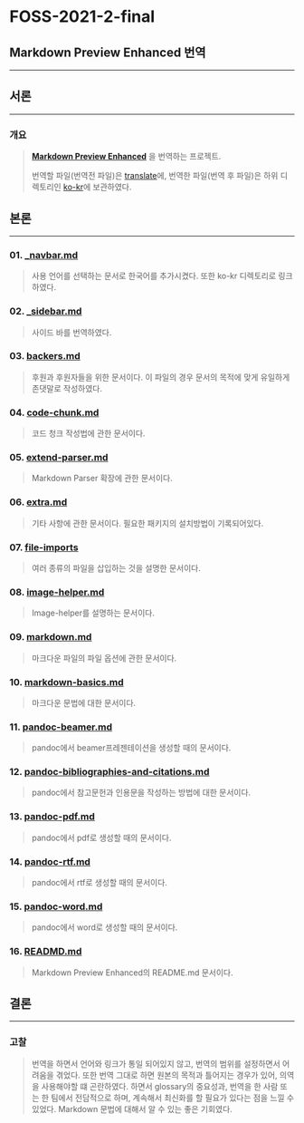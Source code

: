 # FOSS-2021-2-final
## Markdown Preview Enhanced 번역
___
## 서론
***
### 개요 
>[**Markdown Preview Enhanced**](https://github.com/shd101wyy/markdown-preview-enhanced) 을 번역하는 프로젝트.
> 
> 번역할 파일(번역전 파일)은 [translate](/translate/)에, 번역한 파일(번역 후 파일)은 하위 디렉토리인 [ko-kr](/translate/ko-kr/)에 보관하였다.
>

## 본론

---
### 01. [_navbar.md](/translate/_navbar.md)
> 사용 언어를 선택하는 문서로 한국어를 추가시켰다. 또한 ko-kr 디렉토리로 링크하였다.
### 02. [_sidebar.md](/translate/ko-kr/_sidebar.md)
> 사이드 바를 번역하였다.
### 03. [backers.md](/translate/ko-kr/backers.md)
> 후원과 후원자들을 위한 문서이다. 이 파일의 경우 문서의 목적에 맞게 유일하게 존댓말로 작성하였다.
### 04. [code-chunk.md](/translate/ko-kr/code-chunk.md)
> 코드 청크 작성법에 관한 문서이다.
### 05. [extend-parser.md](/translate/ko-kr/extend-parser.md)
> Markdown Parser 확장에 관한 문서이다.
### 06. [extra.md](/translate/ko-kr/extra.md)
> 기타 사항에 관한 문서이다. 필요한 패키지의 설치방법이 기록되어있다.
### 07. [file-imports](/translate/ko-kr/file-imports.md)
> 여러 종류의 파일을 삽입하는 것을 설명한 문서이다.
### 08. [image-helper.md](/translate/ko-kr/image-helper.md)
> Image-helper를 설명하는 문서이다.
### 09. [markdown.md](/translate/ko-kr/markdown.md)
> 마크다운 파일의 파일 옵션에 관한 문서이다.
### 10. [markdown-basics.md](/translate/ko-kr/markdown-basics.md)
> 마크다운 문법에 대한 문서이다.
### 11. [pandoc-beamer.md](/trnslate/ko-kr/pandoc-beamer.md)
> pandoc에서 beamer프레젠테이션을 생성할 때의 문서이다.
### 12. [pandoc-bibliographies-and-citations.md](/translate/ko-kr/pandoc-bibliographies-and-citations.md)
> pandoc에서 참고문헌과 인용문을 작성하는 방법에 대한 문서이다.
### 13. [pandoc-pdf.md](/translate/ko-kr/pandoc-pdf.md)
> pandoc에서 pdf로 생성할 때의 문서이다.
### 14. [pandoc-rtf.md](/translate/ko-kr/pandoc-rtf.md)
> pandoc에서 rtf로 생성할 때의 문서이다.
### 15. [pandoc-word.md](/translate/ko-kr/pandoc-word.md)
> pandoc에서 word로 생성할 때의 문서이다.
### 16. [READMD.md](/translate/ko-kr/README.md)
> Markdown Preview Enhanced의 README.md 문서이다.


## 결론

---
### 고찰
> 번역을 하면서 언어와 링크가 통일 되어있지 않고, 번역의 범위를 설정하면서 어려움을 겪었다. 또한 번역 그대로 하면 원본의 목적과 틀어지는 경우가 있어,
> 의역을 사용해야할 떄 곤란하였다. 하면서 glossary의 중요성과, 번역을 한 사람 또는 한 팀에서 전담적으로 하며, 계속해서 최신화를 할 필요가 있다는 점을 느낄 수 있었다.
> Markdown 문법에 대해서 알 수 있는 좋은 기회였다.
